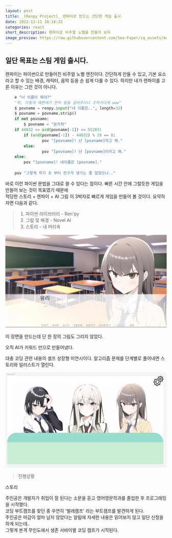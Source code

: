 ```yaml
---
layout: post
title: _[Renpy Project]_ 렌파이로 만드는 간단한 게임 출시
date: 2022-12-11 18:18:23
categories: react
short_description: 렌파이로 비주얼 노벨을 만들어 보자
image_preview: https://raw.githubusercontent.com/Seo-Faper/cq_assets/master/heroes/cos_pr_17_17.png
---
```


## 일단 목표는 스팀 게임 출시다.

렌파이는 파이썬으로 만들어진 비주얼 노벨 엔진이다.
간단하게 만들 수 있고, 기본 요소라고 할 수 있는 배경, 캐릭터, 음악 등을 손 쉽게 다룰 수 있다.
하지만 내가 렌파이를 고른 이유는 그런 것이 아니다.

```python
    e "너 이름이 뭐야?"
    "헉, 이렇게 예쁜애가 먼저 말을 걸어주다니 초럭키다제 www"
    $ povname = renpy.input("내 이름은..", length=32)
    $ povname = povname.strip()
    if not povname:
        $ povname = "문지혁"
    if 44032 <= ord(povname[-1]) <= 55203:
        if (ord(povname[-1]) - 44032) % 28 == 0:
                pov "[povname]! 난 [povname]라고 해."
        else:
                pov "[povname]! 난 [povname]이라고 해."
    else:
        pov "[povname]! 내이름은 [povname]."

    pov "그렇게 학기 초 부터 친구가 생기는 줄 알았으나.."
```

바로 이런 파이썬 문법을 그대로 쓸 수 있다는 점이다.
빠른 시간 안에 그럴듯한 게임을 만들어 보는 것이 목표였기 때문에  
적당한 스토리 + 렌파이 + AI 그림 이 3박자로 빠르게 게임을 만들어 볼 것이다.
요약하자면 다음과 같다.

> 1. 파이썬 라이브러리 - Ren'py
> 2. 그림 및 배경 - Novel AI
> 3. 스토리 - 내 머리속

![](https://raw.githubusercontent.com/Seo-Faper/seo-faper.github.io/main/img/renpy/example1.JPG)

이 장면을 만드는데 단 한 장의 그림도 그리지 않았다.

오직 AI가 키워드 만으로 만들어냈다.

대충 코딩 관련 내용의 셀프 성장형 미연시이다.
알고리즘 문제를 단계별로 풀어내면 스토리와 일러스트가 열린다.

![](https://raw.githubusercontent.com/Seo-Faper/seo-faper.github.io/main/img/renpy/example2.JPG)

> 진행상황

스토리

주인공은 개발자가 취업이 잘 된다는 소문을 듣고 영어영문학과를 졸업한 후 프로그래밍을 시작했다.<br>
코딩 부트캠프를 찾던 중 우연히 '벌레캠프' 라는 부트캠프를 발견하게 된다.<br>
주인공은 마감이 얼마 남지 않았다는 알림에 자세한 내용은 읽어보지 않고 일단 신청을 하게 되는데..<br>
그렇게 본격 무인도에서 생존 서바이벌 코딩 캠프가 시작된다. <br>
